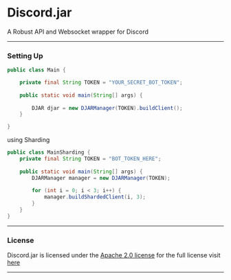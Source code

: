 # Discord.jar

A Robust API and Websocket wrapper for Discord

---

### Setting Up
```java
public class Main {

    private final String TOKEN = "YOUR_SECRET_BOT_TOKEN";
    
    public static void main(String[] args) {
        
        DJAR djar = new DJARManager(TOKEN).buildClient();
    }

}
```
using Sharding
```java
public class MainSharding {
    private final String TOKEN = "BOT_TOKEN_HERE";
    
    public static void main(String[] args) {
        DJARManager manager = new DJARManager(TOKEN);
        
        for (int i = 0; i < 3; i++) {
            manager.buildShardedClient(i, 3);
        }
    }
}
```

---


### License
Discord.jar is licensed under the [Apache 2.0 license](https://www.apache.org/licenses/LICENSE-2.0) for the full license visit [here](https://github.com/discordjar/Discord.jar/blob/master/LICENSE)

---